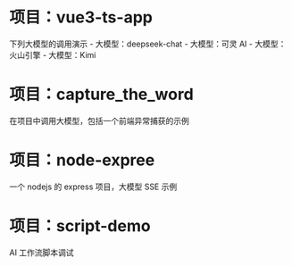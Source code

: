 # 项目：vue3-ts-app

下列大模型的调用演示 - 大模型：deepseek-chat - 大模型：可灵 AI - 大模型：火山引擎 - 大模型：Kimi

# 项目：capture_the_word

在项目中调用大模型，包括一个前端异常捕获的示例

# 项目：node-expree

一个 nodejs 的 express 项目，大模型 SSE 示例

# 项目：script-demo

AI 工作流脚本调试
